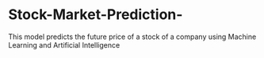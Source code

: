 # Stock-Market-Prediction-
This model predicts the future price of a stock of a company using Machine Learning and Artificial Intelligence 
